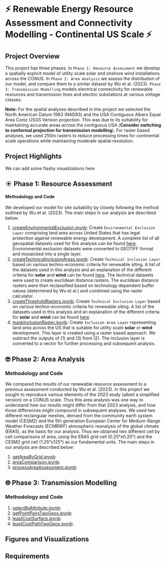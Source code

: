 # ⚡ Renewable Energy Resource Assessment and Connectivity Modelling - Continental US Scale ⚡

## Project Overview
This project has three phases. In `Phase 1: Resource Assessment` we develop a spatially explicit model of utility scale solar and onshore wind installations across the CONUS. In `Phase 2: Area Analysis` we assess the distribution of our model, and compare them to a similar dataset by Wu et al. (2023). `Phase 3: Transmission Modelling` models electrical connectivity for renewable resources and transmission lines and electric substations at various voltage classes. 

**Note:** For the spatial analyses described in this project we selected the North American Datum 1983 (NAD83) and the USA Contiguous Albers Equal Area Conic USGS Version projection. This was due to its suitability for maintaining accurate areas across the contiguous USA (**Consider switching to conformal projection for transmission modelling**). For raster based analyses, we used 250m rasters to reduce processing times for continental scale operations while maintaining moderate spatial resolution. 

## Project Highlights
We can add some flashy visualizations here

## ☀️ Phase 1: Resource Assessment  
#### Methodology and Code
We developed our model for site suitability by closely following the method outlined by Wu et al. (2023). The main steps in our analysis are described below:

1. [createEnvironmentalExclusion.ipynb](https://github.com/zrmondsc/ASSET_Development/blob/master/createEnvironmentalExclusion.ipynb): Create `Environmental Exclusion Layer` comprising land area across United States that has legal protection against renewable energy development. A complete list of all geospatial datasets used for this analysis can be found [here](https://github.com/zrmondsc/ASSET_Development/blob/master/SupplementaryTables/EnvironmentalExclusionDatasets.xlsx).  Environmental exclusion datasets were converted to GEOTIFF format and mosaicked into a single layer. 
2. [createTechnicalInclusionAreas.ipynb](https://github.com/zrmondsc/ASSET_Development/blob/master/createTechnicalInclusionAreas.ipynb): Create `Technical Inclusion Layer` based on various techno-economic criteria for renewable siting. A list of the datasets used in this analysis and an explanation of the different criteria for **solar** and **wind** can be found [here](https://github.com/zrmondsc/ASSET_Development/blob/master/SupplementaryTables/TechnoEconomicInclusionDatasets.xlsx). The technical datasets were used to create euclidean distance rasters. The euclidean distance rasters were then reclassified based on technology dependent buffer values (determined by Wu et al.) and combined using the raster calculator.  
3. [createThresholdRasters.ipynb](https://github.com/zrmondsc/ASSET_Development/blob/master/createThresholdRasters.ipynb): Create `Technical Exclusion Layer` based on various techno-economic criteria for renewable siting. A list of the datasets used in this analysis and an explanation of the different criteria for **solar** and **wind** can be found [here](https://github.com/zrmondsc/ASSET_Development/blob/master/SupplementaryTables/TechnoEconomicExclusionDatasets.xlsx).
4. [maskInclusionRaster.ipynb](https://github.com/zrmondsc/ASSET_Development/blob/master/maskInclusionRaster.ipynb): Create `Inclusion Area Layer` representing land area across the US that is suitable for utility scale **solar** or **wind** development. This layer is created using a raster based approach. We subtract the outputs of (1) and (3) from (2). The inclusion layer is converted to a vector for further processing and subsequent analysis. 

## 🤓 Phase 2: Area Analysis 
### Methodology and Code
We compared the results of our renewable resource assessment to a previous assessment conducted by Wu et al. (2023). In this project we sought to reproduce various elements of the 2023 study (albeit a simplified version) on a CONUS scale. Thus this area analysis was one way to understand how our results might differ from that 2023 analysis, and how those differences might compound in subsequent analyses. We used two different rectangular meshes, derived from the community earth system model (CESM2) and the 5th generation European Center for Medium-Range Weather Forecasts (ECMRWF) atmospheric reanalysis of the global climate (ERA5), as the basis for our analysis. Thus we obtained two different cell by cell comparisons of area, using the ERA5 grid cell (0.25&deg;x0.25&deg;) and the CESM2 grid cell (1.25&deg;x125&deg;) as our fundamental units. The main steps in our analysis are described below:

1. [getAreaByGrid.ipynb](https://github.com/zrmondsc/ASSET_Development/blob/master/AreaAnalysis/getAreaByGridToo.ipynb):
2. [areaComparison.ipynb](https://github.com/zrmondsc/ASSET_Development/blob/master/AreaAnalysis/areaComparison.ipynb):
3. [processAreaAssessment.ipynb](https://github.com/zrmondsc/ASSET_Development/blob/master/AreaAnalysis/processAreaAssessment.ipynb):

## 🌐 Phase 3: Transmission Modelling 
### Methodology and Code

1. [selectByAttribute.ipynb](https://github.com/zrmondsc/ASSET_Development/blob/master/TransmissionModelling/selectByAttribute.ipynb):
2. [getPointPairsTwoGeos.ipynb](https://github.com/zrmondsc/ASSET_Development/blob/master/TransmissionModelling/getPointPairsTwoGeos.ipynb):
3. [leastCostSurface.ipynb](https://github.com/zrmondsc/ASSET_Development/blob/master/TransmissionModelling/leastCostSurface.ipynb):
4. [leastCostPathTwoGeos.ipynb](https://github.com/zrmondsc/ASSET_Development/blob/master/TransmissionModelling/getPointPairsTwoGeos.ipynb):
   
## Figures and Visualizations

## Requirements

  
